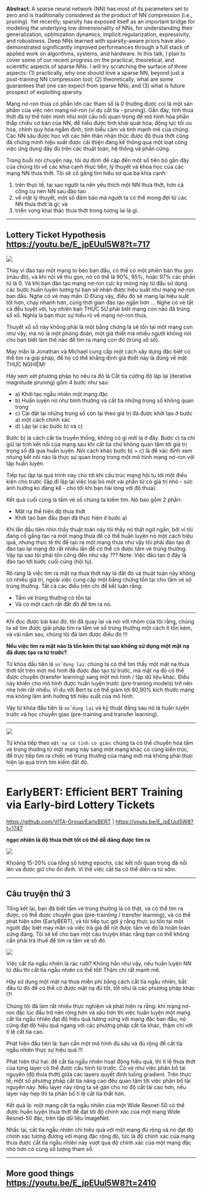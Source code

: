 __Abstract__: A sparse neural network (NN) has most of its parameters set to zero and is traditionally considered as the product of NN compression (i.e., pruning). Yet recently, sparsity has exposed itself as an important bridge for modeling the underlying low dimensionality of NNs, for understanding their generalization, optimization dynamics, implicit regularization, expressivity, and robustness. Deep NNs learned with sparsity-aware priors have also demonstrated significantly improved performances through a full stack of applied work on algorithms, systems, and hardware. In this talk, I plan to cover some of our recent progress on the practical,  theoretical, and scientific aspects of sparse NNs. I will try scratching the surface of three aspects: (1) practically, why one should love a sparse NN, beyond just a post-training NN compression tool; (2) theoretically, what are some guarantees that one can expect from sparse NNs; and (3) what is future prospect of exploiting sparsity.

Mạng nơ-ron thưa có phần lớn các tham số là 0 thường được coi là một sản phẩm của việc nén mạng nơ-ron (ví dụ cắt tỉa - pruning). Gần đây, tính thưa thớt đã tự thể hiện mình như một cầu nối quan trọng để mô hình hóa phần thấp chiều cơ bản của NN, để hiểu được tính khái quát hóa, động lực tối ưu hóa, chính quy hóa ngầm định, tính biểu cảm và tính mạnh mẽ của chúng. Các NN sâu được học với các tiền thân nhận thức được độ thưa thớt cũng đã chứng minh hiệu suất được cải thiện đáng kể thông qua một loạt công việc ứng dụng đầy đủ trên các thuật toán, hệ thống và phần cứng.

Trong buổi nói chuyện này, tôi dự định đề cập đến một số tiến bộ gần đây của chúng tôi về các khía cạnh thực tiễn, lý thuyết và khoa học của các mạng NN thưa thớt. Tôi sẽ cố gắng tìm hiểu sơ qua ba khía cạnh: 
1. trên thực tế, tại sao người ta nên yêu thích một NN thưa thớt, hơn cả công cụ nén NN sau đào tạo
2. về mặt lý thuyết, một số đảm bảo mà người ta có thể mong đợi từ các NN thưa thớt là gì; và
3. triển vọng khai thác thưa thớt trong tương lai là gì.

- - -

## Lottery Ticket Hypothesis https://youtu.be/E_jpEUul5W8?t=717

![](docs/files/sparse-00.png)

Thay vì đào tạo một mạng to béo ban đầu, có thể có một phiên bản thu gọn (màu đỏ), và khi nói về thu gọn, nó có thể là 90%, 95%, hoặc 97% các phần tử là 0. Và khi bạn đào tạo mạng nơ-ron cực kỳ mỏng này từ đầu sử dụng các bước huấn luyện tương tự bạn sẽ nhận được hiệu suất như mạng nơ-ron ban đầu. Nghe có vẻ may mắn :D Đúng vậy, điều đó sẽ mang lại hiệu suất tốt hơn, chạy nhanh hơn, cùng thời gian đào tạo ngắn hơn ... Nghe có vẻ tất cả đều tuyệt vời, tuy nhiên bạn THỰC SỰ phải biết mạng con nào đã trúng sổ xố. Nghĩa là bạn thực sự hiểu rõ về mạng nơ-ron thưa.

Thuyết xổ số này không phải là một bằng chứng là sẽ tồn tại một mạng con như vậy, mà nó là một phỏng đoán, một giả thiết mà nhiều người không nói cho bạn biết làm thế nào để tìm ra mạng con đó (trúng xổ số).

May mắn là Jonathan và Michael cung cấp một cách xây dựng đặc biệt có thể tìm ra giải pháp, để họ có thể khẳng định giả thiết này là đúng về mặt THỰC NGHIỆM!

Hãy xem xét phương pháp họ nêu ra đó là Cắt tỉa cường độ lặp lại (iterative magnitude pruning) gồm 4 bước như sau:
- a) Khởi tạo ngẫu nhiên một mạng đặc
- b) Huấn luyện nó như bình thường và cắt tỉa những trọng số không quan trọng
- c) Cài đặt lại những trọng số còn lại theo giá trị đã được khởi tạo ở bước a) một cách chính xác
- d) Lặp lại các bước b) và c)

Bước b) là cách cắt tỉa truyền thống, không có gì mới lạ ở đây. 
Bước c) ta chỉ giữ lại tính kết nối của mạng sau khi cắt tỉa chứ không quan tâm tới giá trị trọng số đã qua huấn luyện.
Nói cách khác bước b) + c) là để xác định xem nhưng kết nối nào là thực sự quan trọng trong một mô hình mạng nơ-ron với tập huấn luyện.

Tiếp tục lặp lại quá trình này cho tới khi cấu trúc mạng hội tụ tới một điều kiện cho trước (lặp đi lặp lại việc loại bỏ một vài phần tử có giá trị nhỏ - sức ảnh hưởng ko đáng kể - cho tới khi bạn hài lòng với độ thưa).

Kết quả cuối cùng là tấm vé số chúng ta kiếm tìm. Nó bao gồm 2 phần:
- Mặt nạ thể hiện độ thưa thớt
- Khởi tạo ban đầu (bạn đã thực hiện ở bước a)

Khi lần đầu tiên nhìn thấy thuật toán này tôi thấy nó thật ngớ ngẩn, bởi vì tôi đang cố gắng tạo ra một mạng thưa để có thể huấn luyện nó một cách hiệu quả, nhưng thực tế thì để tạo ra một mạng thưa như vậy tôi phải đào tạo đi đào tạo lại mạng đó rất nhiều lần để có thể có được tấm vé trúng thưởng. Vậy tại sao tôi phải tốn công đến như vậy ??? Note: Việc đào tạo ở đây là đào tạo tới bước cuối cùng (hội tụ).

Rõ ràng là việc tìm ra mặt nạ thưa thớt này là đắt đỏ và thuật toán này không có nhiều giá trị, ngoài việc cung cấp một bằng chứng tồn tại cho tấm vé số trúng thưởng. Tất cả các điều trên chỉ để kết luận rằng:
- Tấm vé trúng thưởng có tồn tại
- Và có một cách rất đắt đỏ để tìm ra nó.

- - -

Khi đọc được bài báo đó, tôi đã quay lại và nói với nhóm của tôi rằng, chúng ta sẽ tìm được giải pháp tìm ra tấm vé số trúng thưởng một cách ít tốn kém, và vài năm sau, chúng tôi đã làm được điều đó !!!

__Nếu việc tìm ra mặt nào là tốn kém thì tại sao không sử dụng một mặt nạ đã được tạo ra từ trước?__

Từ khóa đầu tiên là `sử dụng lại`: chúng ta có thể tìm thấy một mặt nạ thưa thớt tốt trên một mô hình đã được đào tạo từ trước, mà mặt nạ đó có thể được chuyển (transfer learning) sang một mô hình / tập dữ liệu khác. Điều này khiến cho mô hình được huấn luyện trước (pre-training models) trở nên nhẹ hơn rất nhiều. Ví dụ với Bert ta có thể giảm tới 80,90% kích thước mạng mà không làm ảnh hưởng tới hiệu suất của mô hình.

Vậy từ khóa đầu tiên là `sử dụng lại` và kỹ thuật đằng sau nó là huấn luyện trước và học chuyển giao (pre-training and transfer learning).

- - -

![](docs/files/sparse-02.png)

Từ khóa tiếp theo `mặt nạ có tính co giãn`: chúng ta có thể chuyển hóa tấm vé trúng thưởng từ một mạng này sang một mạng khác có cùng kiến trúc, để trực tiếp tìm ra chiếc vé trúng thưởng của mạng mới mà không phải thực hiện lại quá trình tìm kiếm đắt đỏ.

- - -

# EarlyBERT: Efficient BERT Training via Early-bird Lottery Tickets

https://github.com/VITA-Group/EarlyBERT |
https://youtu.be/E_jpEUul5W8?t=1747

__ngạc nhiên là độ thưa thớt tốt có thể dễ dàng được tìm ra__

![](docs/files/sparse-01.png)

Khoảng 15-20% của tổng số lượng epochs, các kết nối quan trọng đã nổi lên và được giữ cho ổn định. Vì thế việc cắt tỉa có thể diễn ra từ sớm.

- - -

## Câu truyện thứ 3

Tổng kết lại, bạn đã biết tấm vé trúng thưởng là có thật, và có thể tìm ra được, có thể được chuyển giao (pre-trainling / transfer learning), và có thể phát hiện sớm (EarlyBERT), và tôi tiếp tục gợi ý rằng thực sự tồn tại một người đặc biệt may mắn và việc trả giá để rút được tấm vé đó là hoàn toàn xứng đáng. Tôi sẽ kể cho bạn một câu truyện khác rằng bạn có thể không cần phải trả thuế để tìm ra tấm vé số đó.

![](docs/files/sparse-03.png)

Việc cắt tỉa ngẫu nhiên là rác rưởi? Không hẳn như vậy, nếu huấn luyện NN từ đầu thì cắt tỉa ngẫu nhiên có thể tốt! Thậm chí rất mạnh mẽ.

Hãy sử dụng một mặt nạ thưa miễn phí bằng cách cắt tỉa ngẫu nhiên, bắt đầu từ đó để có thể có được mặt nạ đủ tốt, tốt như là các phương pháp khác !?!

Chúng tôi đã làm rất nhiều thực nghiệm và phát hiện ra rằng: khi mạng nơ-ron đặc lúc đầu trở nên rộng hơn và sâu hơn thì việc huấn luyện một mạng cắt tỉa ngẫu nhiên đạt độ hiệu quả tương xứng với mạng đặc ban đầu, nó cũng đạt độ hiệu quả ngang với các phương pháp cắt tỉa khác, thậm chí với tỉ lệ cắt tỉa cao.

Phát hiện đầu tiên là: bạn cần một mô hình đủ sâu và đủ rộng để cắt tỉa ngẫu nhiên thực sự hiệu quả !!!

Phát hiện thứ hai: để cắt tỉa ngẫu nhiên hoạt động hiệu quả, thì tỉ lệ thưa thớt của từng layer có thể được cấu hình từ trước. Có vẻ như việc phân bổ tài nguyên (độ thưa thớt) giữa các layers quyết định luồng gradient. Trên thực tế, một số phương pháp cắt tỉa nâng cao đều quan tâm tới việc phân bổ tài nguyên này: Nếu layer này rộng ta sẽ gán cho nó độ cắt tải cao hơn, nếu layer này hẹp thì ta phân bố tỉ lệ cắt tỉa thất hơn.

Kết quả là: một mạng cắt tỉa ngẫu nhiên của một Wide Resnet-50 có thể được huấn luyện thưa thớt để đạt tới độ chính xác của một mạng Wide Resnet-50 đặc, trên tập dữ liệu ImageNet.

Nhắc lại, cắt tỉa ngẫu nhiên chỉ hiệu quả với một mạng đủ rộng và nó đạt độ chính xác tương đương với mạng đặc rộng đó, tức là độ chính xác của mạng thưa được cắt tỉa ngẫu nhiên này vượt qua độ chính xác của một mạng đặc nhỏ hơn có cùng số lượng tham số.

- - -

## More good things https://youtu.be/E_jpEUul5W8?t=2410


 